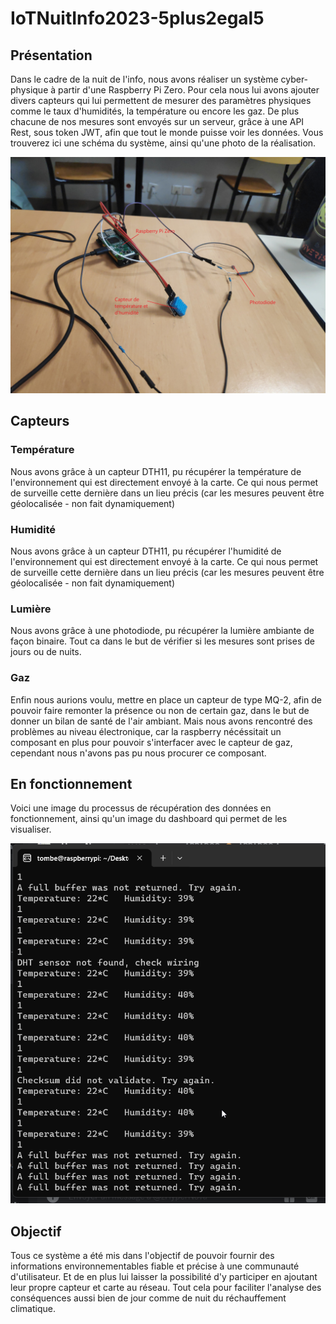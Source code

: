 # IoTNuitInfo2023-5plus2egal5

## Présentation

Dans le cadre de la nuit de l'info, nous avons réaliser un système cyber-physique à partir d'une Raspberry Pi Zero. Pour cela nous lui avons ajouter divers capteurs qui lui permettent de mesurer des paramètres physiques comme le taux d'humidités, la température ou encore les gaz.
De plus chacune de nos mesures sont envoyés sur un serveur, grâce à une API Rest, sous token JWT, afin que tout le monde puisse voir les données.
Vous trouverez ici une schéma du système, ainsi qu'une photo de la réalisation.

![Alt text](./img/image2.jpg)

## Capteurs

### Température

Nous avons grâce à un capteur DTH11, pu récupérer la température de l'environnement qui est directement envoyé à la carte. Ce qui nous permet de surveille cette dernière dans un lieu précis (car les mesures peuvent être géolocalisée - non fait dynamiquement)

### Humidité

Nous avons grâce à un capteur DTH11, pu récupérer l'humidité de l'environnement qui est directement envoyé à la carte. Ce qui nous permet de surveille cette dernière dans un lieu précis (car les mesures peuvent être géolocalisée - non fait dynamiquement)

### Lumière

Nous avons grâce à une photodiode, pu récupérer la lumière ambiante de façon binaire. Tout ca dans le but de vérifier si les mesures sont prises de jours ou de nuits.

### Gaz

Enfin nous aurions voulu, mettre en place un capteur de type MQ-2, afin de pouvoir faire remonter la présence ou non de certain gaz, dans le but de donner un bilan de santé de l'air ambiant. Mais nous avons rencontré des problèmes au niveau électronique, car la raspberry nécéssitait un composant en plus pour pouvoir s'interfacer avec le capteur de gaz, cependant nous n'avons pas pu nous procurer ce composant.

## En fonctionnement

Voici une image du processus de récupération des données en fonctionnement, ainsi qu'un image du dashboard qui permet de les visualiser.

![Console](./img/image.png)

## Objectif

Tous ce système a été mis dans l'objectif de pouvoir fournir des informations environnementables fiable et précise à une communauté d'utilisateur. Et de en plus lui laisser la possibilité d'y participer en ajoutant leur propre capteur et carte au réseau.
Tout cela pour faciliter l'analyse des conséquences aussi bien de jour comme de nuit du réchauffement climatique.